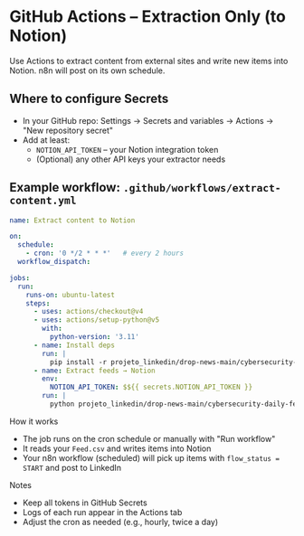 # GitHub Actions – Extraction Only (to Notion)

Use Actions to extract content from external sites and write new items into Notion. n8n will post on its own schedule.

## Where to configure Secrets
- In your GitHub repo: Settings → Secrets and variables → Actions → "New repository secret"
- Add at least:
  - `NOTION_API_TOKEN` – your Notion integration token
  - (Optional) any other API keys your extractor needs

## Example workflow: `.github/workflows/extract-content.yml`
```yaml
name: Extract content to Notion

on:
  schedule:
    - cron: '0 */2 * * *'   # every 2 hours
  workflow_dispatch:

jobs:
  run:
    runs-on: ubuntu-latest
    steps:
      - uses: actions/checkout@v4
      - uses: actions/setup-python@v5
        with:
          python-version: '3.11'
      - name: Install deps
        run: |
          pip install -r projeto_linkedin/drop-news-main/cybersecurity-daily-feed/requirements.txt
      - name: Extract feeds → Notion
        env:
          NOTION_API_TOKEN: $${{ secrets.NOTION_API_TOKEN }}
        run: |
          python projeto_linkedin/drop-news-main/cybersecurity-daily-feed/sec-feed-extract.py
```

How it works
- The job runs on the cron schedule or manually with "Run workflow"
- It reads your `Feed.csv` and writes items into Notion
- Your n8n workflow (scheduled) will pick up items with `flow_status = START` and post to LinkedIn

Notes
- Keep all tokens in GitHub Secrets
- Logs of each run appear in the Actions tab
- Adjust the cron as needed (e.g., hourly, twice a day)


